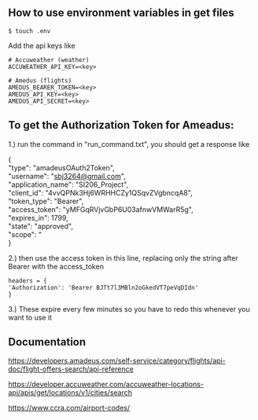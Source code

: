 ## How to use environment variables in get files
```
$ touch .env
```
Add the api keys like

```
# Accuweather (weather)
ACCUWEATHER_API_KEY=<key>

# Amedus (flights)
AMEDUS_BEARER_TOKEN=<key>  
AMEDUS_API_KEY=<key>  
AMEDUS_API_SECRET=<key>
```
## To get the Authorization Token for Ameadus:

1.) run the command in "run_command.txt", you should get a response like

{  
            "type": "amadeusOAuth2Token",  
            "username": "sbj3264@gmail.com",  
            "application_name": "SI206_Project",  
            "client_id": "4vvQPNk3Hj6WRHHCZy1QSqvZVgbncqA8",  
            "token_type": "Bearer",  
            "access_token": "yMFGqRVjvGbP6U03afnwVMWarR5g",  
            "expires_in": 1799,  
            "state": "approved",  
            "scope": "  
}  

2.) then use the access token in this line, replacing only the string after Bearer with the access_token

    headers = {  
    'Authorization': 'Bearer BJTt7l3MBln2oGkedVT7peVqDIdn'  
    }  

3.) These expire every few minutes so you have to redo this whenever you want to use it  

## Documentation

https://developers.amadeus.com/self-service/category/flights/api-doc/flight-offers-search/api-reference

https://developer.accuweather.com/accuweather-locations-api/apis/get/locations/v1/cities/search

https://www.ccra.com/airport-codes/


